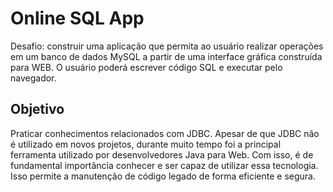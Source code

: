 # Online SQL App

Desafio: construir uma aplicação que permita ao usuário realizar operações em um banco de dados MySQL a partir de uma interface gráfica construída para WEB. O usuário poderá escrever código SQL e executar pelo navegador.

## Objetivo

Praticar conhecimentos relacionados com JDBC. Apesar de que JDBC não é utilizado em novos projetos, durante muito tempo foi a principal ferramenta utilizado por desenvolvedores Java para Web. Com isso, é de fundamental importância conhecer e ser capaz de utilizar essa tecnologia. Isso permite a manutenção de código legado de forma eficiente e segura.

